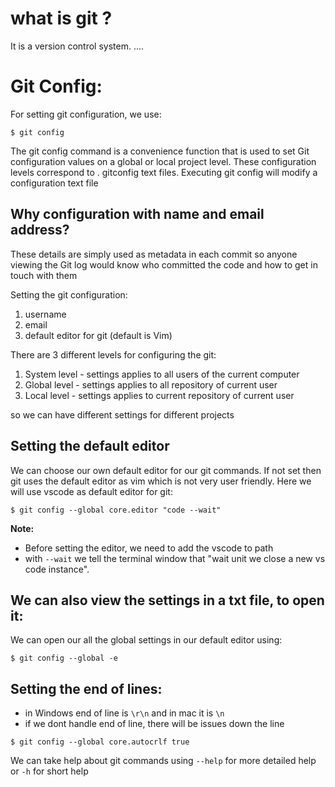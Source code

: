 # what is git ?

It is a version control system. 
....

# Git Config:

For setting git configuration, we use:

```git
$ git config
```
The git config command is a convenience function that is used to set Git configuration values on a global or local project level. These configuration levels correspond to . gitconfig text files. Executing git config will modify a configuration text file

## Why configuration with name and email address?

These details are simply used as metadata in each commit so anyone viewing the Git log would know who committed the code and how to get in touch with them

Setting the git configuration:

1. username
2. email
3. default editor for git (default is Vim)

There are 3 different levels for configuring the git:
1. System level - settings applies to all users of the current computer
2. Global level - settings applies to all repository of current user
3. Local level - settings applies to current repository of current user

so we can have different settings for different projects

## Setting the default editor
We can choose our own default editor for our git commands. If not set then git uses the default editor as vim which is not very user friendly. Here we will use vscode as default editor for git:

```git
$ git config --global core.editor "code --wait"
```
**Note:** 
- Before setting the editor, we need to add the vscode to path
- with `--wait` we tell the terminal window that "wait unit we close a new vs code instance".

## We can also view the settings in a txt file, to open it:

We can open our all the global settings in our default editor using:
```git
$ git config --global -e
```

## Setting the end of lines:
- in Windows end of line is `\r\n` and in mac it is `\n`
- if we dont handle end of line, there will be issues down the line

```git
$ git config --global core.autocrlf true
```
We can take help about git commands using `--help` for more detailed help or `-h` for short help

